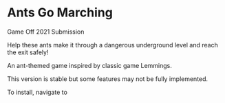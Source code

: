 # Ants Go Marching
 Game Off 2021 Submission
 
 Help these ants make it through a dangerous underground level and reach the exit safely!
 
 An ant-themed game inspired by classic game Lemmings.
 
 This version is stable but some features may not be fully implemented.
 
 To install, navigate to 
